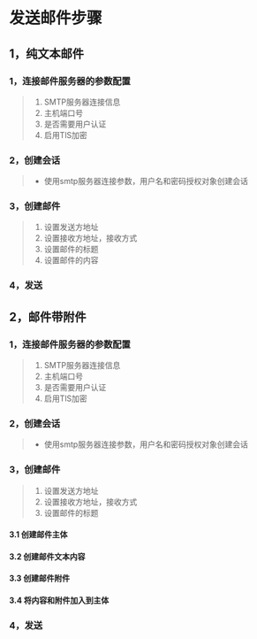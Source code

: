 # 发送邮件步骤

## 1，纯文本邮件

### 1，连接邮件服务器的参数配置

> 1. SMTP服务器连接信息
>2. 主机端口号
>3. 是否需要用户认证
>4. 启用TlS加密

### 2，创建会话

> * 使用smtp服务器连接参数，用户名和密码授权对象创建会话

### 3，创建邮件

> 1. 设置发送方地址
>2. 设置接收方地址，接收方式
>3. 设置邮件的标题
>4. 设置邮件的内容

### 4，发送

## 2，邮件带附件

### 1，连接邮件服务器的参数配置

> 1. SMTP服务器连接信息
>2. 主机端口号
>3. 是否需要用户认证
>4. 启用TlS加密

### 2，创建会话

> * 使用smtp服务器连接参数，用户名和密码授权对象创建会话

### 3，创建邮件

> 1. 设置发送方地址
>2. 设置接收方地址，接收方式
>3. 设置邮件的标题

#### 3.1 创建邮件主体

#### 3.2 创建邮件文本内容

#### 3.3 创建邮件附件

#### 3.4 将内容和附件加入到主体

### 4，发送
